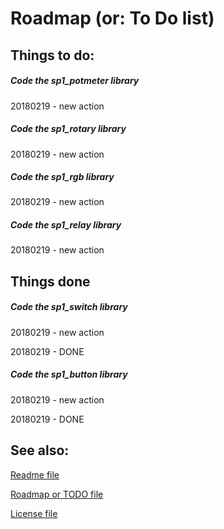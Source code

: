 # Roadmap (or: To Do list)

## Things to do:

##### Code the **sp1_potmeter** library
20180219 - new action

##### Code the **sp1_rotary** library
20180219 - new action

##### Code the **sp1_rgb** library
20180219 - new action

##### Code the **sp1_relay** library
20180219 - new action

## Things done

##### Code the **sp1_switch** library
20180219 - new action

20180219 - DONE

##### Code the **sp1_button** library
20180219 - new action

20180219 - DONE



## See also:

[Readme file](./README.md)

[Roadmap or TODO file](./TODO.md)

[License file](./LICENSE)
